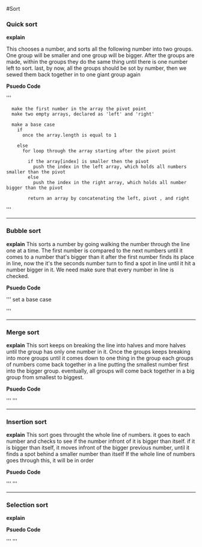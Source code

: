 #Sort

### Quick sort
**explain**

This chooses a number, and sorts all the following number into two groups.
One group will be smaller and one group will be bigger.
After the groups are made, within the groups they do the same thing until there is one number left to sort.
last, by now, all the groups should be sot by number, then we sewed them back together in to one giant group again

**Psuedo Code**

'''

      make the first number in the array the pivot point
      make two empty arrays, declared as 'left' and 'right'

      make a base case
        if
          once the array.length is equal to 1

        else
          for loop through the array starting after the pivot point

            if the array[index] is smaller then the pivot
              push the index in the left array, which holds all numbers smaller than the pivot
            else
              push the index in the right array, which holds all number bigger than the pivot

            return an array by concatenating the left, pivot , and right



'''

---

### Bubble sort
**explain**
This sorts a number by going walking the number through the line one at a time.
The first number is compared to the next numbers until it comes to a number that's bigger than it
after the first number finds its place in line, now the it's the seconds number turn to find a spot in line until it hit a number bigger in it.
We need make sure that every number in line is checked.

**Psuedo Code**

'''
set a base case


'''

---

### Merge sort
**explain**
This sort keeps on breaking the line into halves and more halves until the group has only one number in it.
Once the groups keeps breaking into more groups until it comes down to one thing in the group
each groups of numbers come back together in a line putting the smallest number first into the bigger group.
eventually, all groups will come back together in a big group from smallest to biggest.

**Psuedo Code**

''' '''

---

### Insertion sort
**explain**
This sort goes throught the whole line of numbers.
it goes to each number and checks to see if the number infront of it is bigger than itself.
if it is bigger than itself, it moves infront of the bigger previous number, until it finds a spot behind a smaller number than itself
If the whole line of numbers goes through this, it will be in order

**Psuedo Code**

''' '''

---

### Selection sort
**explain**

**Psuedo Code**

''' '''